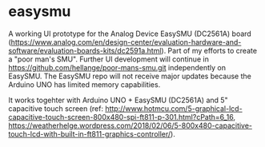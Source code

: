 # easysmu
A working UI prototype for the Analog Device EasySMU (DC2561A) board (https://www.analog.com/en/design-center/evaluation-hardware-and-software/evaluation-boards-kits/dc2591a.html). Part of my efforts to create a "poor man's SMU". Further UI development will continue in https://github.com/hellange/poor-mans-smu.git independently on EasySMU. The EasySMU repo will not receive major updates because the Arduino UNO has limited memory capabilities.

It works togehter with Arduino UNO + EasySMU (DC2561A) and 5" capacitive touch screen (ref: http://www.hotmcu.com/5-graphical-lcd-capacitive-touch-screen-800x480-spi-ft811-p-301.html?cPath=6_16, https://weatherhelge.wordpress.com/2018/02/06/5-800x480-capacitive-touch-lcd-with-built-in-ft811-graphics-controller/). 



